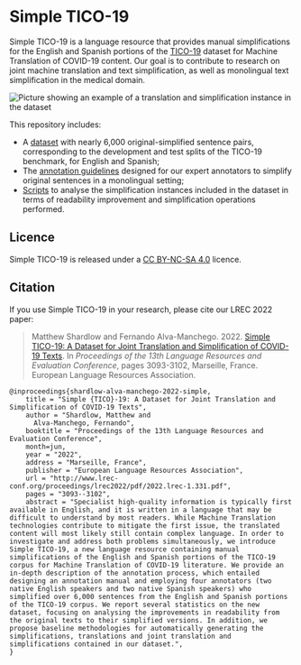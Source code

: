 # Simple TICO-19

Simple TICO-19 is a language resource that provides manual simplifications for the English and Spanish portions of the [TICO-19](https://tico-19.github.io/index.html) dataset for Machine Translation of COVID-19 content.
Our goal is to contribute to research on joint machine translation and text simplification, as well as monolingual text simplification in the medical domain.


![Picture showing an example of a translation and simplification instance in the dataset](https://user-images.githubusercontent.com/2760680/173864779-2c8f020c-6d4c-4b80-b7f7-fe2344e133d4.png)


This repository includes:

- A [dataset](dataset) with nearly 6,000 original-simplified sentence pairs, corresponding to the development and test splits of the TICO-19 benchmark, for English and Spanish;
- The [annotation guidelines](AnnotationGuidelines.pdf) designed for our expert annotators to simplify original sentences in a monolingual setting;
- [Scripts](scripts) to analyse the simplification instances included in the dataset in terms of readability improvement and simplification operations performed.


## Licence

Simple TICO-19 is released under a [CC BY-NC-SA 4.0](https://creativecommons.org/licenses/by-nc-sa/4.0/) licence.

## Citation

If you use Simple TICO-19 in your research, please cite our LREC 2022 paper:

> Matthew Shardlow and Fernando Alva-Manchego. 2022. [Simple TICO-19: A Dataset for Joint Translation and Simplification of COVID-19 Texts](http://www.lrec-conf.org/proceedings/lrec2022/pdf/2022.lrec-1.331.pdf). In *Proceedings of the 13th Language Resources and Evaluation Conference*, pages 3093-3102, Marseille, France. European Language Resources Association.


```
@inproceedings{shardlow-alva-manchego-2022-simple,
    title = "Simple {TICO}-19: A Dataset for Joint Translation and Simplification of COVID-19 Texts",
    author = "Shardlow, Matthew and 
      Alva-Manchego, Fernando",
    booktitle = "Proceedings of the 13th Language Resources and Evaluation Conference",
    month=jun,
    year = "2022",
    address = "Marseille, France",
    publisher = "European Language Resources Association",
    url = "http://www.lrec-conf.org/proceedings/lrec2022/pdf/2022.lrec-1.331.pdf",
    pages = "3093--3102",
    abstract = "Specialist high-quality information is typically first available in English, and it is written in a language that may be difficult to understand by most readers. While Machine Translation technologies contribute to mitigate the first issue, the translated content will most likely still contain complex language. In order to investigate and address both problems simultaneously, we introduce Simple TICO-19, a new language resource containing manual simplifications of the English and Spanish portions of the TICO-19 corpus for Machine Translation of COVID-19 literature. We provide an in-depth description of the annotation process, which entailed designing an annotation manual and employing four annotators (two native English speakers and two native Spanish speakers) who simplified over 6,000 sentences from the English and Spanish portions of the TICO-19 corpus. We report several statistics on the new dataset, focusing on analysing the improvements in readability from the original texts to their simplified versions. In addition, we propose baseline methodologies for automatically generating the simplifications, translations and joint translation and simplifications contained in our dataset.",
}
```
